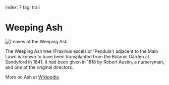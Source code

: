 index: 7
tag: trail

# Weeping Ash

![Leaves of the Weeping Ash](image:weeping-ash-leaves.jpg)

The Weeping Ash tree (Fraxinus excelsior 'Pendula')
adjacent to the Main Lawn is known to have been
transplanted from the Botanic Garden at Sandyford in
1841. It had been given in 1818 by Robert Austin, a
nurseryman, and one of the original directors.

More on Ash at [Wikipedia](/wiki.html?target=Fraxinus_excelsior).
